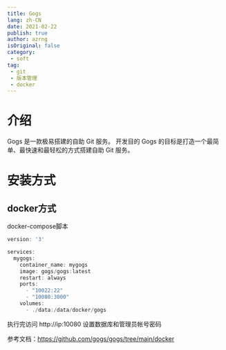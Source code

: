 ```yaml
---
title: Gogs
lang: zh-CN
date: 2021-02-22
publish: true
author: azrng
isOriginal: false
category:
 - soft
tag:
 - git
 - 版本管理
 - docker
---
```


# 介绍

Gogs 是一款极易搭建的自助 Git 服务。 开发目的 Gogs 的目标是打造一个最简单、最快速和最轻松的方式搭建自助 Git 服务。

# 安装方式

## docker方式

docker-compose脚本

```csharp
version: '3'

services:
  mygogs:
    container_name: mygogs
    image: gogs/gogs:latest
    restart: always
    ports:
      - "10022:22"
      - "10080:3000"
    volumes: 
      - ./data:/data/docker/gogs
```

执行完访问 http://ip:10080  设置数据库和管理员帐号密码

参考文档：https://github.com/gogs/gogs/tree/main/docker